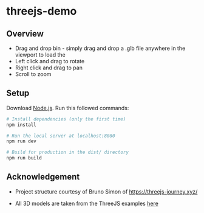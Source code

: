 # threejs-demo

## Overview

-   Drag and drop bin - simply drag and drop a .glb file anywhere in the viewport to load the
-   Left click and drag to rotate
-   Right click and drag to pan
-   Scroll to zoom

## Setup

Download [Node.js](https://nodejs.org/en/download/).
Run this followed commands:

```bash
# Install dependencies (only the first time)
npm install

# Run the local server at localhost:8080
npm run dev

# Build for production in the dist/ directory
npm run build
```

## Acknowledgement

-   Project structure courtesy of Bruno Simon of https://threejs-journey.xyz/

-   All 3D models are taken from the ThreeJS examples [here](https://github.com/mrdoob/three.js/tree/b524f4bca95169a2b197f8a68058e6c28abf416d/examples)
